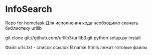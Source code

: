 # InfoSearch
Repo for hometask 
Для исполнения кода необходимо скачать библиотеку urllib

 git clone git://github.com/urllib3/urllib3.git
 python setup.py install
 
 Файл urls.txt - список ссылок
 В папке htmls лежат готовые файлы
 
